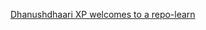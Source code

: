 [Dhanushdhaari XP welcomes to a repo-learn ](https://octodex.github.com/images/OctoAsians_dex_Full.png)
